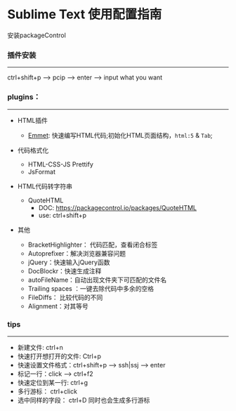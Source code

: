 # Sublime Text 使用配置指南
安装packageControl

### 插件安装
---
ctrl+shift+p --> pcip --> enter --> input what you want

### plugins：
---
- HTML插件
    - [Emmet](https://scotch.io/tutorials/write-html-crazy-fast-with-emmet-an-interactive-guide): 快速编写HTML代码;初始化HTML页面结构，`html:5` & `Tab`;


- 代码格式化
    - HTML-CSS-JS Prettify
    - JsFormat

- HTML代码转字符串
    - QuoteHTML
        - DOC: https://packagecontrol.io/packages/QuoteHTML
        - use: ctrl+shift+p



- 其他
    - BracketHighlighter： 代码匹配，查看闭合标签
    - Autoprefixer：解决浏览器兼容问题
    - jQuery：快速输入jQuery函数
    - DocBlockr：快速生成注释
    - autoFileName：自动出现文件夹下可匹配的文件名
    - Trailing spaces ：一键去除代码中多余的空格
    - FileDiffs： 比较代码的不同
    - Alignment：对其等号

### tips
---
- 新建文件: ctrl+n
- 快速打开想打开的文件: Ctrl+p
- 快速设置文件格式：ctrl+shift+p --> ssh|ssj --> enter
- 标记一行：click --> ctrl+f2
- 快速定位到某一行: ctrl+g
- 多行游标： ctrl+click
- 选中同样的字段： ctrl+D 同时也会生成多行游标
